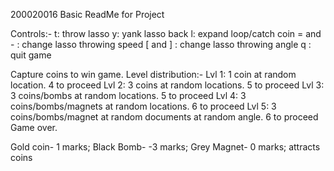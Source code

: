 200020016 Basic ReadMe for Project

Controls:-
t: throw lasso
y: yank lasso back
l: expand loop/catch coin
= and - : change lasso throwing speed
[ and ] : change lasso throwing angle
q : quit game

Capture coins to win game. 
Level distribution:-
Lvl 1: 1 coin at random location. 4 to proceed
Lvl 2: 3 coins at random locations. 5 to proceed 
Lvl 3: 3 coins/bombs at random locations. 5 to proceed
Lvl 4: 3 coins/bombs/magnets at random locations. 6 to proceed
Lvl 5: 3 coins/bombs/magnet at random documents at random angle. 6 to proceed
Game over.

Gold coin- 1 marks;
Black Bomb- -3 marks;
Grey Magnet- 0 marks; attracts coins


